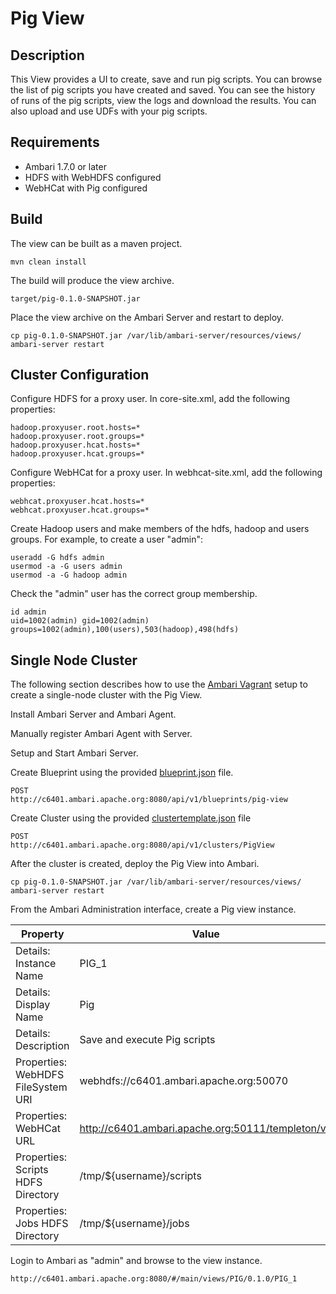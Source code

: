 <!---
Licensed to the Apache Software Foundation (ASF) under one or more
contributor license agreements.  See the NOTICE file distributed with
this work for additional information regarding copyright ownership.
The ASF licenses this file to You under the Apache License, Version 2.0
(the "License"); you may not use this file except in compliance with
the License.  You may obtain a copy of the License at [http://www.apache.org/licenses/LICENSE-2.0](http://www.apache.org/licenses/LICENSE-2.0)

Unless required by applicable law or agreed to in writing, software
distributed under the License is distributed on an "AS IS" BASIS,
WITHOUT WARRANTIES OR CONDITIONS OF ANY KIND, either express or implied.
See the License for the specific language governing permissions and
limitations under the License.
-->

Pig View
============

Description
-----
This View provides a UI to create, save and run pig scripts. You can browse the list of pig scripts you have created and saved.
You can see the history of runs of the pig scripts, view the logs and download the results. You can also upload and use
UDFs with your pig scripts.

Requirements
-----

- Ambari 1.7.0 or later
- HDFS with WebHDFS configured
- WebHCat with Pig configured

Build
-----

The view can be built as a maven project.

    mvn clean install

The build will produce the view archive.

    target/pig-0.1.0-SNAPSHOT.jar

Place the view archive on the Ambari Server and restart to deploy.    

    cp pig-0.1.0-SNAPSHOT.jar /var/lib/ambari-server/resources/views/
    ambari-server restart

Cluster Configuration
-----
Configure HDFS for a proxy user. In core-site.xml, add the following properties:

    hadoop.proxyuser.root.hosts=*
    hadoop.proxyuser.root.groups=*
    hadoop.proxyuser.hcat.hosts=*
    hadoop.proxyuser.hcat.groups=*

Configure WebHCat for a proxy user. In webhcat-site.xml, add the following properties:

    webhcat.proxyuser.hcat.hosts=*
    webhcat.proxyuser.hcat.groups=*

Create Hadoop users and make members of the hdfs, hadoop and users groups. For example, to create a user "admin": 

    useradd -G hdfs admin
    usermod -a -G users admin
    usermod -a -G hadoop admin

Check the "admin" user has the correct group membership.

    id admin
    uid=1002(admin) gid=1002(admin) groups=1002(admin),100(users),503(hadoop),498(hdfs)


Single Node Cluster
-----

The following section describes how to use the [Ambari Vagrant](https://cwiki.apache.org/confluence/display/AMBARI/Quick+Start+Guide) setup to create a single-node cluster with the Pig View. 

Install Ambari Server and Ambari Agent.

Manually register Ambari Agent with Server.

Setup and Start Ambari Server.

Create Blueprint using the provided [blueprint.json](blueprint.json) file.
  
    POST
    http://c6401.ambari.apache.org:8080/api/v1/blueprints/pig-view

Create Cluster using the provided [clustertemplate.json](clustertemplate.json) file
    
    POST
    http://c6401.ambari.apache.org:8080/api/v1/clusters/PigView

After the cluster is created, deploy the Pig View into Ambari.

    cp pig-0.1.0-SNAPSHOT.jar /var/lib/ambari-server/resources/views/
    ambari-server restart

From the Ambari Administration interface, create a Pig view instance.

|Property|Value|
|---|---|
| Details: Instance Name | PIG_1 |
| Details: Display Name | Pig |
| Details: Description | Save and execute Pig scripts |
| Properties: WebHDFS FileSystem URI | webhdfs://c6401.ambari.apache.org:50070 |
| Properties: WebHCat URL | http://c6401.ambari.apache.org:50111/templeton/v1 |
| Properties: Scripts HDFS Directory | /tmp/${username}/scripts |
| Properties: Jobs HDFS Directory | /tmp/${username}/jobs |

Login to Ambari as "admin" and browse to the view instance.

    http://c6401.ambari.apache.org:8080/#/main/views/PIG/0.1.0/PIG_1
